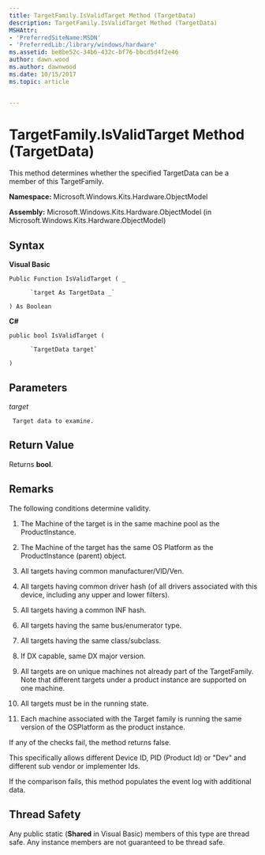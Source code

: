 ```yaml
---
title: TargetFamily.IsValidTarget Method (TargetData)
description: TargetFamily.IsValidTarget Method (TargetData)
MSHAttr:
- 'PreferredSiteName:MSDN'
- 'PreferredLib:/library/windows/hardware'
ms.assetid: be8be52c-34b6-432c-bf76-bbcd5d4f2e46
author: dawn.wood
ms.author: dawnwood
ms.date: 10/15/2017
ms.topic: article


---
```


# TargetFamily.IsValidTarget Method (TargetData)


This method determines whether the specified TargetData can be a member of this TargetFamily.

**Namespace:** Microsoft.Windows.Kits.Hardware.ObjectModel

**Assembly:** Microsoft.Windows.Kits.Hardware.ObjectModel (in Microsoft.Windows.Kits.Hardware.ObjectModel)

## <span id="Syntax"></span><span id="syntax"></span><span id="SYNTAX"></span>Syntax


**Visual Basic**

`Public Function IsValidTarget ( _`

          `target As TargetData _`

`) As Boolean`

**C#**

`public bool IsValidTarget (`

          `TargetData target`

`)`

## <span id="Parameters"></span><span id="parameters"></span><span id="PARAMETERS"></span>Parameters


*target*

     Target data to examine.

## <span id="Return_Value"></span><span id="return_value"></span><span id="RETURN_VALUE"></span>Return Value


Returns **bool**.

## <span id="Remarks"></span><span id="remarks"></span><span id="REMARKS"></span>Remarks


The following conditions determine validity.

1.  The Machine of the target is in the same machine pool as the ProductInstance.

2.  The Machine of the target has the same OS Platform as the ProductInstance (parent) object.

3.  All targets having common manufacturer/VID/Ven.

4.  All targets having common driver hash (of all drivers associated with this device, including any upper and lower filters).

5.  All targets having a common INF hash.

6.  All targets having the same bus/enumerator type.

7.  All targets having the same class/subclass.

8.  If DX capable, same DX major version.

9.  All targets are on unique machines not already part of the TargetFamily. Note that different targets under a product instance are supported on one machine.

10. All targets must be in the running state.

11. Each machine associated with the Target family is running the same version of the OSPlatform as the product instance.

If any of the checks fail, the method returns false.

This specifically allows different Device ID, PID (Product Id) or "Dev" and different sub vendor or implementer Ids.

If the comparison fails, this method populates the event log with additional data.

## <span id="Thread_Safety"></span><span id="thread_safety"></span><span id="THREAD_SAFETY"></span>Thread Safety


Any public static (**Shared** in Visual Basic) members of this type are thread safe. Any instance members are not guaranteed to be thread safe.

 

 






